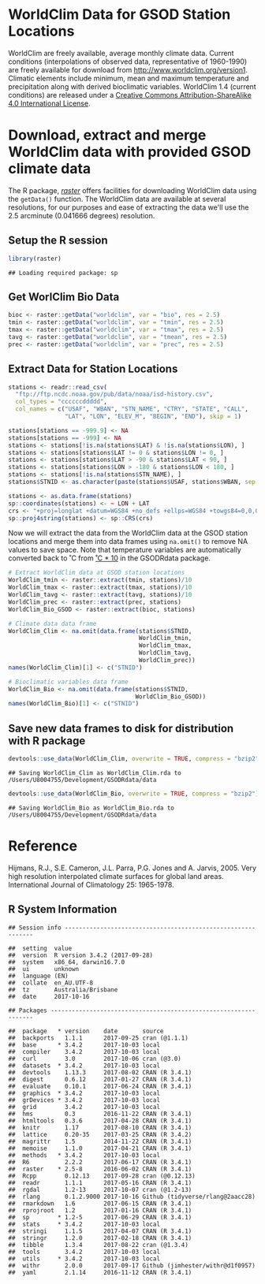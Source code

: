WorldClim Data for GSOD Station Locations
================

WorldClim are freely available, average monthly climate data. Current conditions (interpolations of observed data, representative of 1960-1990) are freely available for download from <http://www.worldclim.org/version1>. Climatic elements include minimum, mean and maximum temperature and precipitation along with derived bioclimatic variables. WorldClim 1.4 (current conditions) are released under a [Creative Commons Attribution-ShareAlike 4.0 International License](http://creativecommons.org/licenses/by-sa/4.0/).

Download, extract and merge WorldClim data with provided GSOD climate data
==========================================================================

The R package, [*raster*](https://cran.r-project.org/package=raster) offers facilities for downloading WorldClim data using the `getData()` function. The WorldClim data are available at several resolutions, for our purposes and ease of extracting the data we'll use the 2.5 arcminute (0.041666 degrees) resolution.

Setup the R session
-------------------

``` r
library(raster)
```

    ## Loading required package: sp

Get WorlClim Bio Data
---------------------

``` r
bioc <- raster::getData("worldclim", var = "bio", res = 2.5)
tmin <- raster::getData("worldclim", var = "tmin", res = 2.5)
tmax <- raster::getData("worldclim", var = "tmax", res = 2.5)
tavg <- raster::getData("worldclim", var = "tmean", res = 2.5)
prec <- raster::getData("worldclim", var = "prec", res = 2.5)
```

Extract Data for Station Locations
----------------------------------

``` r
stations <- readr::read_csv(
  "ftp://ftp.ncdc.noaa.gov/pub/data/noaa/isd-history.csv",
  col_types = "ccccccddddd",
  col_names = c("USAF", "WBAN", "STN_NAME", "CTRY", "STATE", "CALL",
                "LAT", "LON", "ELEV_M", "BEGIN", "END"), skip = 1)

stations[stations == -999.9] <- NA
stations[stations == -999] <- NA
stations <- stations[!is.na(stations$LAT) & !is.na(stations$LON), ]
stations <- stations[stations$LAT != 0 & stations$LON != 0, ]
stations <- stations[stations$LAT > -90 & stations$LAT < 90, ]
stations <- stations[stations$LON > -180 & stations$LON < 180, ]
stations <- stations[!is.na(stations$STN_NAME), ]
stations$STNID <- as.character(paste(stations$USAF, stations$WBAN, sep = "-"))

stations <- as.data.frame(stations)
sp::coordinates(stations) <- ~ LON + LAT
crs <- "+proj=longlat +datum=WGS84 +no_defs +ellps=WGS84 +towgs84=0,0,0"
sp::proj4string(stations) <- sp::CRS(crs)
```

Now we will extract the data from the WorldClim data at the GSOD station locations and merge them into data frames using `na.omit()` to remove NA values to save space. Note that temperature variables are automatically converted back to ˚C from [˚C \* 10](http://www.worldclim.org/current) in the GSODRdata package.

``` r
# Extract WorldClim data at GSOD station locations
WorldClim_tmin <- raster::extract(tmin, stations)/10
WorldClim_tmax <- raster::extract(tmax, stations)/10
WorldClim_tavg <- raster::extract(tavg, stations)/10
WorldClim_prec <- raster::extract(prec, stations)
WorldClim_Bio_GSOD <- raster::extract(bioc, stations)

# Climate data data frame
WorldClim_Clim <- na.omit(data.frame(stations$STNID,
                                     WorldClim_tmin,
                                     WorldClim_tmax,
                                     WorldClim_tavg,
                                     WorldClim_prec))
names(WorldClim_Clim)[1] <- c("STNID")

# Bioclimatic variables data frame
WorldClim_Bio <- na.omit(data.frame(stations$STNID,
                                    WorldClim_Bio_GSOD))
names(WorldClim_Bio)[1] <- c("STNID")
```

Save new data frames to disk for distribution with R package
------------------------------------------------------------

``` r
devtools::use_data(WorldClim_Clim, overwrite = TRUE, compress = "bzip2")
```

    ## Saving WorldClim_Clim as WorldClim_Clim.rda to /Users/U8004755/Development/GSODRdata/data

``` r
devtools::use_data(WorldClim_Bio, overwrite = TRUE, compress = "bzip2")
```

    ## Saving WorldClim_Bio as WorldClim_Bio.rda to /Users/U8004755/Development/GSODRdata/data

Reference
=========

Hijmans, R.J., S.E. Cameron, J.L. Parra, P.G. Jones and A. Jarvis, 2005. Very high resolution interpolated climate surfaces for global land areas. International Journal of Climatology 25: 1965-1978.

R System Information
--------------------

    ## Session info -------------------------------------------------------------

    ##  setting  value                       
    ##  version  R version 3.4.2 (2017-09-28)
    ##  system   x86_64, darwin16.7.0        
    ##  ui       unknown                     
    ##  language (EN)                        
    ##  collate  en_AU.UTF-8                 
    ##  tz       Australia/Brisbane          
    ##  date     2017-10-16

    ## Packages -----------------------------------------------------------------

    ##  package   * version    date       source                          
    ##  backports   1.1.1      2017-09-25 cran (@1.1.1)                   
    ##  base      * 3.4.2      2017-10-03 local                           
    ##  compiler    3.4.2      2017-10-03 local                           
    ##  curl        3.0        2017-10-06 cran (@3.0)                     
    ##  datasets  * 3.4.2      2017-10-03 local                           
    ##  devtools    1.13.3     2017-08-02 CRAN (R 3.4.1)                  
    ##  digest      0.6.12     2017-01-27 CRAN (R 3.4.1)                  
    ##  evaluate    0.10.1     2017-06-24 CRAN (R 3.4.1)                  
    ##  graphics  * 3.4.2      2017-10-03 local                           
    ##  grDevices * 3.4.2      2017-10-03 local                           
    ##  grid        3.4.2      2017-10-03 local                           
    ##  hms         0.3        2016-11-22 CRAN (R 3.4.1)                  
    ##  htmltools   0.3.6      2017-04-28 CRAN (R 3.4.1)                  
    ##  knitr       1.17       2017-08-10 CRAN (R 3.4.1)                  
    ##  lattice     0.20-35    2017-03-25 CRAN (R 3.4.2)                  
    ##  magrittr    1.5        2014-11-22 CRAN (R 3.4.1)                  
    ##  memoise     1.1.0      2017-04-21 CRAN (R 3.4.1)                  
    ##  methods   * 3.4.2      2017-10-03 local                           
    ##  R6          2.2.2      2017-06-17 CRAN (R 3.4.1)                  
    ##  raster    * 2.5-8      2016-06-02 CRAN (R 3.4.1)                  
    ##  Rcpp        0.12.13    2017-09-28 cran (@0.12.13)                 
    ##  readr       1.1.1      2017-05-16 CRAN (R 3.4.1)                  
    ##  rgdal       1.2-13     2017-10-07 cran (@1.2-13)                  
    ##  rlang       0.1.2.9000 2017-10-16 Github (tidyverse/rlang@2aacc28)
    ##  rmarkdown   1.6        2017-06-15 CRAN (R 3.4.1)                  
    ##  rprojroot   1.2        2017-01-16 CRAN (R 3.4.1)                  
    ##  sp        * 1.2-5      2017-06-29 CRAN (R 3.4.1)                  
    ##  stats     * 3.4.2      2017-10-03 local                           
    ##  stringi     1.1.5      2017-04-07 CRAN (R 3.4.1)                  
    ##  stringr     1.2.0      2017-02-18 CRAN (R 3.4.1)                  
    ##  tibble      1.3.4      2017-08-22 cran (@1.3.4)                   
    ##  tools       3.4.2      2017-10-03 local                           
    ##  utils     * 3.4.2      2017-10-03 local                           
    ##  withr       2.0.0      2017-09-17 Github (jimhester/withr@d1f0957)
    ##  yaml        2.1.14     2016-11-12 CRAN (R 3.4.1)
